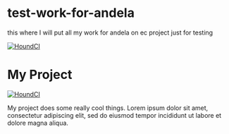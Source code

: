# test-work-for-andela

this where I will put all my work for andela on ec project just for testing

[![HoundCI](https://img.shields.io/badge/houndci-checked-green.svg)](https://houndci.com)

# My Project

[![HoundCI](https://img.shields.io/badge/houndci-checked-green.svg)](https://houndci.com)

My project does some really cool things. Lorem ipsum dolor sit amet, consectetur adipiscing elit, sed do eiusmod tempor incididunt ut labore et dolore magna aliqua.
